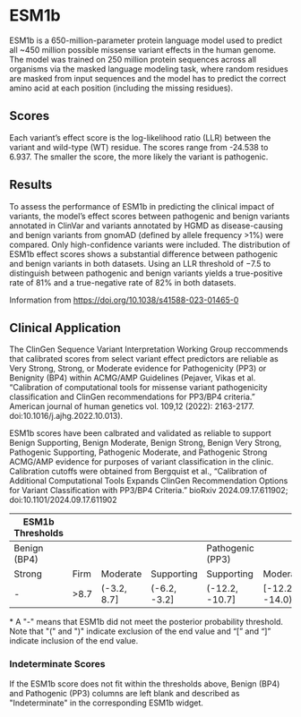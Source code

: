 # ESM1b
ESM1b is a 650-million-parameter protein language model used to predict all ~450 million possible missense variant effects in the human genome. The model was trained on 250 million protein sequences across all organisms via the masked language modeling task, where random residues are masked from input sequences and the model has to predict the correct amino acid at each position (including the missing residues).

## Scores
Each variant’s effect score is the log-likelihood ratio (LLR) between the variant and wild-type (WT) residue. The scores range from -24.538 to 6.937. The smaller the score, the more likely the variant is pathogenic.

## Results
To assess the performance of ESM1b in predicting the clinical impact of variants, the model’s effect scores between pathogenic and benign variants annotated in ClinVar and variants annotated by HGMD as disease-causing and benign variants from gnomAD (defined by allele frequency >1%) were compared. Only high-confidence variants were included. The distribution of ESM1b effect scores shows a substantial difference between pathogenic and benign variants in both datasets. Using an LLR threshold of −7.5 to distinguish between pathogenic and benign variants yields a true-positive rate of 81% and a true-negative rate of 82% in both datasets.

Information from https://doi.org/10.1038/s41588-023-01465-0

## Clinical Application

 The ClinGen Sequence Variant Interpretation Working Group reccommends that calibrated scores from select variant effect predictors are reliable as Very Strong, Strong, or Moderate evidence for Pathogenicity (PP3) or Benignity (BP4) within ACMG/AMP Guidelines (Pejaver, Vikas et al. “Calibration of computational tools for missense variant pathogenicity classification and ClinGen recommendations for PP3/BP4 criteria.” American journal of human genetics vol. 109,12 (2022): 2163-2177. doi:10.1016/j.ajhg.2022.10.013).

ESM1b scores have been calbrated and validated as reliable to support Benign Supporting, Benign Moderate, Benign Strong, Benign Very Strong, Pathogenic Supporting, Pathogenic Moderate, and Pathogenic Strong ACMG/AMP evidence for purposes of variant classification in the clinic. Calibration cutoffs were obtained from Bergquist et al., “Calibration of Additional Computational Tools Expands ClinGen Recommendation Options for Variant Classification with PP3/BP4 Criteria.” bioRxiv 2024.09.17.611902; doi:10.1101/2024.09.17.611902

 | ESM1b Thresholds |      |             |              |                  |                |                |        |
 |------------------|------|-------------|--------------|------------------|----------------|----------------|--------|
 | Benign (BP4)     |      |             |              | Pathogenic (PP3) |                |                |        |
 | Strong           | Firm | Moderate    | Supporting   | Supporting       | Moderate       | Firm           | Strong |
 | -                | >8.7 | (-3.2, 8.7] | (-6.2, -3.2] | (-12.2, -10.7]   | [-12.2, -14.0) | (-24.0, -14.0] | ≤-24.0 |

 \* A "-" means that ESM1b did not meet the posterior probability threshold. Note that "(" and ")" indicate exclusion of the end value and “[” and “]” indicate inclusion of the end value.

 ### Indeterminate Scores

 If the ESM1b score does not fit within the thresholds above, Benign (BP4) and Pathogenic (PP3) columns are left blank and described as "Indeterminate" in the corresponding ESM1b widget.
